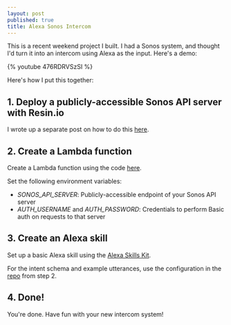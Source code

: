 ```yaml
---
layout: post
published: true
title: Alexa Sonos Intercom
---
```

This is a recent weekend project I built. 
I had a Sonos system, and thought I'd turn it into an intercom using Alexa as the input. 
Here's a demo:

{% youtube 476RDRVSzSI %}

Here's how I put this together:

## 1. Deploy a publicly-accessible Sonos API server with Resin.io

I wrote up a separate post on how to do this [here](https://www.david-merrick.com/2017/05/16/setting-up-node-sonos-api/).

## 2. Create a Lambda function

Create a Lambda function using the code [here](https://github.com/davidmerrick/alexa-sonos-intercom).

Set the following environment variables:

* *SONOS_API_SERVER*: Publicly-accessible endpoint of your Sonos API server
* *AUTH_USERNAME* and *AUTH_PASSWORD*: Credentials to perform Basic auth on requests to that server

## 3. Create an Alexa skill

Set up a basic Alexa skill using the [Alexa Skills Kit](https://developer.amazon.com/alexa-skills-kit).

For the intent schema and example utterances, use the configuration 
in the [repo](https://github.com/davidmerrick/alexa-sonos-intercom/tree/master/speechAssets) from step 2.

## 4. Done!

You're done. Have fun with your new intercom system!
